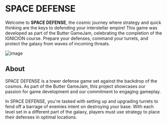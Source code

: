 # SPACE DEFENSE

Welcome to **SPACE DEFENSE**, the cosmic journey where strategy and quick thinking are the keys to defending your interstellar empire! This game was developed as part of the Butter GameJam, celebrating the completion of the IGNICION course. Prepare your defenses, command your turrets, and protect the galaxy from waves of incoming threats.

![image](https://github.com/ricardoorozco/buttergamejam2024v1/assets/7798819/658f9710-b16d-4dba-b51d-653245818905)

## About
SPACE DEFENSE is a tower defense game set against the backdrop of the cosmos. As part of the Butter GameJam, this project showcases our passion for game development and our commitment to engaging gameplay.

In SPACE DEFENSE, you're tasked with setting up and upgrading turrets to fend off a barrage of enemies intent on destroying your base. With each level set in a different part of the galaxy, players must use strategy to place their defenses in optimal locations.
